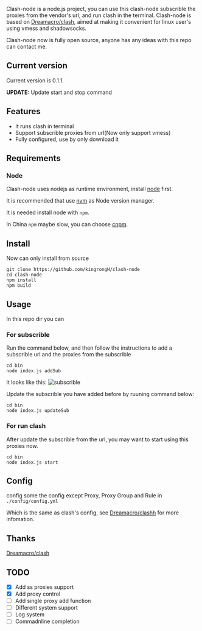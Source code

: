 Clash-node is a node.js project, you can use this clash-node subscrible the proxies from the vendor's url, and run clash in the terminal. 
Clash-node is based on [Dreamacro/clash](https://github.com/Dreamacro/clash), aimed at making it convenient for linux user's using vmess and shadowsocks.

Clash-node now is fully open source, anyone has any ideas with this repo can contact me.

## Current version

Current version is 0.1.1.

**UPDATE:** Update start and stop command

## Features

* It runs clash in terminal
* Support subscrible proxies from url(Now only support vmess)
* Fully configured, use by only download it

## Requirements 

### Node

Clash-node uses nodejs as runtime environment, install [node](https://nodejs.org/en/) first.

It is recommended that use [nvm](https://github.com/nvm-sh/nvm) as Node version manager.

It is needed install node with `npm`.

In China `npm` maybe slow, you can choose [cnpm](https://npm.taobao.org/).

## Install

Now can only install from source 

```shell
git clone https://github.com/kingrongH/clash-node
cd clash-node
npm install
npm build
```

## Usage

In this repo dir you can 

### For subscrible 

Run the command below, and then follow the instructions to add a subscrible url and the proxies from the subscrible

```shell
cd bin
node index.js addSub
```
It looks like this:
![subscrible](https://i.loli.net/2019/04/29/5cc700a248f36.png)

Update the subscrible you have added before by ruuning command below:

```shell
cd bin
node index.js updateSub
```

### For run clash

After update the subscrible from the url, you may want to start using this proxies now.

```shell
cd bin
node index.js start
```

## Config

config some the config except Proxy, Proxy Group and Rule in `./config/config.yml`

Which is the same as clash's config, see [Dreamacro/clashh](https://github.com/Dreamacro/clash) for more infomation.


## Thanks

[Dreamacro/clash](https://github.com/Dreamacro/clash)


## TODO

* [x] Add ss proxies support
* [x] Add proxy control
* [ ] Add single proxy add function
* [ ] Different system support
* [ ] Log system
* [ ] Commadnline completion
